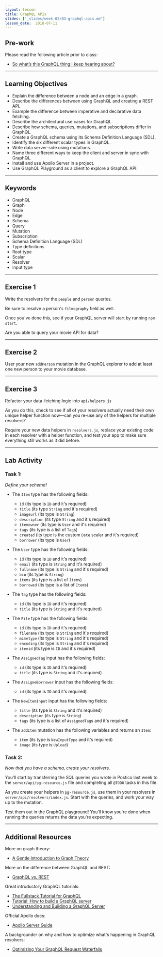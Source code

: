 ```yaml
---
layout: lesson
title: GraphQL APIs
slides: ['_slides/week-02/03-graphql-apis.md']
lesson_date:  2018-07-11
---
```


## Pre-work

Please read the following article prior to class:

- [So what’s this GraphQL thing I keep hearing about?](https://medium.freecodecamp.org/so-whats-this-graphql-thing-i-keep-hearing-about-baf4d36c20cf)

---

## Learning Objectives

- Explain the difference between a node and an edge in a graph.
- Describe the differences between using GraphQL and creating a REST API.
- Example the difference between imperative and declarative data fetching.
- Describe the architectural use cases for GraphQL.
- Describe how schema, queries, mutations, and subscriptions differ in GraphQL.
- Create a GraphQL schema using its Schema Definition Language (SDL).
- Identify the six different scalar types in GraphQL.
- Write data server-side using mutations.
- Name three different ways to keep the client and server in sync with GraphQL.
- Install and use Apollo Server in a project.
- Use GraphQL Playground as a client to explore a GraphQL API.

---

## Keywords

- GraphQL
- Graph
- Node
- Edge
- Schema
- Query
- Mutation
- Subscription
- Schema Definition Language (SDL)
- Type definitions
- Root type
- Scalar
- Resolver
- Input type

---

## Exercise 1

Write the resolvers for the `people` and `person` queries.

Be sure to resolve a person's `filmography` field as well.

Once you've done this, see if your GraphQL server will start by running `npm start`.

Are you able to query your movie API for data?

---

## Exercise 2

User your new `addPerson` mutation in the GraphQL explorer to add at least one new person to your movie database.

---

## Exercise 3

Refactor your data-fetching logic into `api/helpers.js`

As you do this, check to see if all of your resolvers actually need their own unique helper function now&mdash;can you re-use any of the helpers for multiple resolvers?

Require your new data helpers in `resolvers.js`, replace your existing code in each resolver with a helper function, and test your app to make sure everything still works as it did before.

---

## Lab Activity

### Task 1:

_Define your schema!_

- The `Item` type has the following fields:

  - `id` (its type is `ID` and it's required)
  - `title` (its type `String` and it's required)
  - `imageurl` (its type is `String`)
  - `description` (its type `String` and it's required)
  - `itemowner` (its type is `User` and it's required)
  - `tags` (its type is a list of `Tag`s)
  - `created` (its type is the custom `Date` scalar and it's required)
  - `borrower` (its type is `User`)

- The `User` type has the following fields:

  - `id` (its type is `ID` and it's required)
  - `email` (its type is `String` and it's required)
  - `fullname` (its type is `String` and it's required)
  - `bio` (its type is `String`)
  - `items` (its type is a list of `Item`s)
  - `borrowed` (its type is a list of `Item`s)

- The `Tag` type has the following fields:

  - `id` (its type is `ID` and it's required)
  - `title` (its type is `String` and it's required)

- The `File` type has the following fields:

  - `id` (its type is `ID` and it's required)
  - `filename` (its type is `String` and it's required)
  - `mimetype` (its type is `String` and it's required)
  - `encoding` (its type is `String` and it's required)
  - `itemid` (its type is `ID` and it's required)

- The `AssignedTag` input has the following fields:

  - `id` (its type is `ID` and it's required)
  - `title` (its type is `String` and it's required)

- The `AssigneBorrower` input has the following fields:

  - `id` (its type is `ID` and it's required)

- The `NewItemInput` input has the following fields:

  - `title` (its type is `String` and it's required)
  - `description` (its type is `String`)
  - `tags` (its type is a list of `AssignedTag`s and it's required)

- The `addItem` mutation has the following variables and returns an `Item`:

  - `item` (its type is `NewInputType` and it's required)
  - `image` (its type is `Upload`)

### Task 2:

_Now that you have a schema, create your resolvers._

You'll start by transferring the SQL queries you wrote in Postico last week to the `server/api/pg-resource.js` file and completing all `@TODO` tasks in this file.

As you create your helpers in `pg-resource.js`, use them in your resolvers in `server/api/resolvers/index.js`. Start with the queries, and work your way up to the mutation.

Test them out in the GraphQL playground! You'll know you're done when running the queries returns the data you're expecting.

---

## Additional Resources

More on graph theory:

- [A Gentle Introduction to Graph Theory](https://dev.to/vaidehijoshi/a-gentle-introduction-to-graph-theory)

More on the difference between GraphQL and REST:

- [GraphQL vs. REST](https://dev-blog.apollodata.com/graphql-vs-rest-5d425123e34b)

Great introductory GraphQL tutorials:

- [The Fullstack Tutorial for GraphQL](https://www.howtographql.com/)
- [Tutorial: How to build a GraphQL server](https://dev-blog.apollodata.com/tutorial-building-a-graphql-server-cddaa023c035)
- [Understanding and Building a GraphQL Server](https://keywordbrain.com/blog/understanding-graphql-server/)

Official Apollo docs:

- [Apollo Server Guide](https://www.apollographql.com/docs/apollo-server/v2/)

A backgrounder on why and how to optimize what's happening in GraphQL resolvers:

- [Optimizing Your GraphQL Request Waterfalls](https://dev-blog.apollodata.com/optimizing-your-graphql-request-waterfalls-7c3f3360b051)
